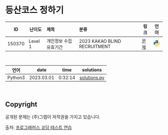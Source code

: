 # 등산코스 정하기

| ID | 난이도 | 제목 | 분류 | 링크 | 언어 |
| -- | ---- | :-- | :-- | --- | :-: |
| 150370 | Level 1 | 개인정보 수집 유효기간 | 2023 KAKAO BLIND RECRUITMENT | [문제](https://school.programmers.co.kr/learn/courses/30/lessons/150370) | [![python3](/assets/languages_icons/python.svg)](solutions.py) |

<br/>

| 언어 | date | time | solutions |
| --- | ----- | -------- | ------ |
| Python3 | 2023.03.01 | 0:32:14 | [solutions.py](solutions.py) |

<br/>

## Copyright

공개된 문제는 (주)그렙이 저작권을 가지고 있습니다.

출처: [프로그래머스 코딩 테스트 연습](https://programmers.co.kr/learn/challenges)
